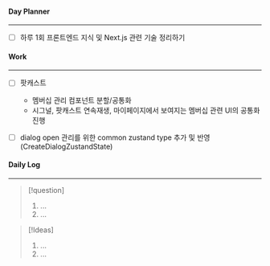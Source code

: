 
#### Day Planner
---
- [ ] 하루 1회 프론트엔드 지식 및 Next.js 관련 기술 정리하기


#### Work
---
- [ ] 팟캐스트
	 - 멤버십 관리 컴포넌트 분할/공통화
	 - 시그널, 팟캐스트 연속재생, 마이페이지에서 보여지는 멤버십 관련 UI의 공통화 진행
- [ ] dialog open 관리를 위한 common zustand type 추가 및 반영 (CreateDialogZustandState)



#### Daily Log
---
> [!question]
> 1. ...
> 2. ...

> [!Ideas]
> 1. ...
> 2. ...



